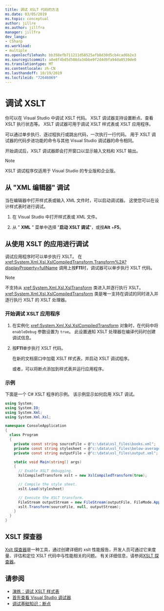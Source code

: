 ```yaml
---
title: 调试 XSLT 代码的方法
ms.date: 03/05/2019
ms.topic: conceptual
author: jillre
ms.author: jillfra
manager: jillfra
dev_langs:
- CSharp
ms.workload:
- multiple
ms.openlocfilehash: bb358efb711211d58525afb8d30d5cb4cad6b2e3
ms.sourcegitcommit: a8e8f4bd5d508da34bbe9f2d4d9fa94da0539de0
ms.translationtype: MT
ms.contentlocale: zh-CN
ms.lasthandoff: 10/19/2019
ms.locfileid: "72646069"
---
```

# <a name="debugging-xslt"></a>调试 XSLT

你可以在 Visual Studio 中调试 XSLT 代码。 XSLT 调试器支持设置断点、查看 XSLT 执行状态等。 XSLT 调试器可用于调试 XSLT 样式表或 XSLT 应用程序。

可以通过单步执行、逐过程执行或跳出代码，一次执行一行代码。 用于 XSLT 调试器的代码步进功能的命令与其他 Visual Studio 调试器的命令相同。

开始调试后，XSLT 调试器即会打开窗口以显示输入文档和 XSLT 输出。

> [!NOTE]
> XSLT 调试程序仅适用于 Visual Studio 的专业版和企业版。

## <a name="debug-from-the-xml-editor"></a>从 "XML 编辑器" 调试

当在编辑器中打开样式表或输入 XML 文件时，可以启动调试器。 这使您可以在设计样式表时进行调试。

1. 在 Visual Studio 中打开样式表或 XML 文件。

1. 从 " **XML** " 菜单中选择 "**启动 XSLT 调试**"，或按**Alt** +**F5**。

## <a name="debug-from-an-app-that-uses-xslt"></a>从使用 XSLT 的应用进行调试

调试应用程序时可以单步执行 XSLT。 在 <xref:System.Xml.Xsl.XslCompiledTransform.Transform%2A?displayProperty=fullName> 调用上按**F11**时，调试器可以单步执行 XSLT 代码。

> [!NOTE]
> 不支持从 <xref:System.Xml.Xsl.XslTransform> 类进入并逐行执行 XSLT。 <xref:System.Xml.Xsl.XslCompiledTransform> 类是唯一支持在调试的同时进入并逐行执行 XSLT 的 XSLT 处理器。

### <a name="to-start-debugging-an-xslt-application"></a>开始调试 XSLT 应用程序

1. 在实例化 <xref:System.Xml.Xsl.XslCompiledTransform> 对象时，在代码中将 `enableDebug` 参数设置为 `true`。 此设置通知 XSLT 处理器在编译代码时创建调试信息。

1. 按**F11**单步执行 XSLT 代码。

   在新的文档窗口中加载 XSLT 样式表，并启动 XSLT 调试程序。

   或者，可以将断点添加到样式表并运行应用程序。

### <a name="example"></a>示例

下面是一个 C# XSLT 程序的示例。 该示例显示如何启用 XSLT 调试。

```csharp
using System;
using System.IO;
using System.Xml;
using System.Xml.Xsl;

namespace ConsoleApplication
{
  class Program
  {
    private const string sourceFile = @"c:\data\xsl_files\books.xml";
    private const string stylesheet = @"c:\data\xsl_files\below-average.xsl";
    private const string outputFile = @"c:\data\xsl_files\output.xml";

    static void Main(string[] args)
    {
      // Enable XSLT debugging.
      XslCompiledTransform xslt = new XslCompiledTransform(true);

      // Compile the style sheet.
      xslt.Load(stylesheet)

      // Execute the XSLT transform.
      FileStream outputStream = new FileStream(outputFile, FileMode.Append);
      xslt.Transform(sourceFile, null, outputStream);
    }
  }
}
```

## <a name="xslt-profiler"></a>XSLT 探查器

[Xslt 探查器](../xml-tools/xslt-profiler.md)是一种工具，通过创建详细的 xslt 性能报告，开发人员可通过它来度量、评估和定位 XSLT 代码中与性能相关的问题。 有关详细信息，请参阅[XSLT 探查器](../xml-tools/xslt-profiler.md)。

## <a name="see-also"></a>请参阅

- [演练：调试 XSLT 样式表](../xml-tools/walkthrough-debug-an-xslt-style-sheet.md)
- [首先查看 Visual Studio 调试器](../debugger/debugger-feature-tour.md)
- [调试基础知识：断点](../debugger/using-breakpoints.md)
